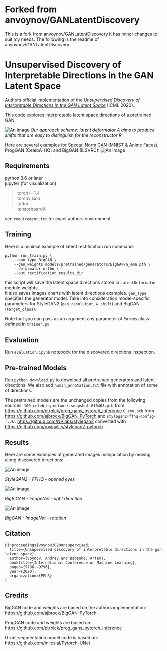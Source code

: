# Forked from anvoynov/GANLatentDiscovery

This is a fork from anvoynov/GANLatentDiscovery it has minor changes to suit my needs. The following is the readme of anvoynov/GANLatentDiscovery.

# Unsupervised Discovery of Interpretable Directions in the GAN Latent Space

Authors official implementation of the [_Unsupervised Discovery of Interpretable Directions in the GAN Latent Space_](https://arxiv.org/abs/2002.03754) (ICML 2020).

This code explores interpretable latent space directions of a pretrained GAN.

![An image](./images/rect_icml2020_2.png)
_Our approach scheme: latent deformator A aims to produce shifts that are easy to distinguish for the reconstructor R_

Here are several examples for Spectal Norm GAN (MNIST & Anime Faces), ProgGAN (CelebA-HQ) and BigGAN (ILSVRC):
![An image](./images/tizer.png)

## Requirements
python 3.6 or later\
jupyter (for visualization)
>torch>=1.4\
torchvision\
tqdm\
tensorboardX

see `requirement.txt` for exact authors environment.

## Training

Here is a minimal example of latent rectification run command:
```
python run_train.py \
    --gan_type BigGAN \
    --gan_weights models/pretrained/generators/BigGAN/G_ema.pth \
    --deformator ortho \
    --out rectification_results_dir
```
this script will save the latent space directions stored in `LatentDeformator` module weights. \
It also saves images charts with latent directions examples.
`gan_type` specifies the generator model. Take into consideration model-specific parameters for StyleGAN2 (`gan_resolution`, `w_shift`) and BigGAN (`target_class`).

Note that you can pass as an argument any parameter of `Params` class defined in `trainer.py`

## Evaluation

Run `evaluation.ipynb` notebook for the discovered directions inspection.

## Pre-trained Models

Run `python download.py` to download all pretrained generators and latent directions.
We also add `human_annotation.txt` file with annotation of some of directions.

The pretrained models are the unchanged copies from the following sources:
`100_celeb_hq_network-snapshot-010403.pth` from https://github.com/ptrblck/prog_gans_pytorch_inference
`G_ema.pth` from https://github.com/ajbrock/BigGAN-PyTorch and `stylegan2-ffhq-config-f.pkl` https://github.com/NVlabs/stylegan2
converted with https://github.com/rosinality/stylegan2-pytorch

## Results

Here are some examples of generated images manipulation by moving along discovered directions:

![An image](./images/stylegan2_kid2_eyes.gif)

_StyleGAN2 - FFHQ - opened eyes_

![An image](./images/bigbigan_mushroom_light.gif)

_BigBiGAN - ImageNet - light direction_

![An image](./images/bird_rotation.gif)

_BigGAN - ImageNet - rotation_

## Citation

```
@inproceedings{voynov2020unsupervised,
  title={Unsupervised discovery of interpretable directions in the gan latent space},
  author={Voynov, Andrey and Babenko, Artem},
  booktitle={International Conference on Machine Learning},
  pages={9786--9796},
  year={2020},
  organization={PMLR}
}
```

## Credits
BigGAN code and weights are based on the authors implementation:
https://github.com/ajbrock/BigGAN-PyTorch

ProgGAN code and weights are based on:
https://github.com/ptrblck/prog_gans_pytorch_inference

U-net segmentation model code is based on:
https://github.com/milesial/Pytorch-UNet
